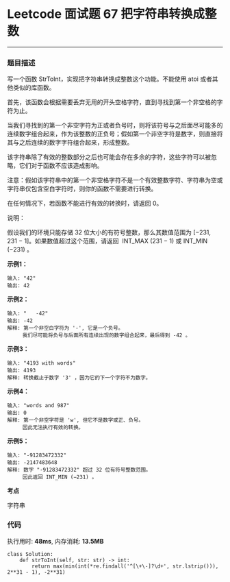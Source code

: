# Leetcode 面试题 67 把字符串转换成整数

***
### 题目描述

写一个函数 StrToInt，实现把字符串转换成整数这个功能。不能使用 atoi 或者其他类似的库函数。


首先，该函数会根据需要丢弃无用的开头空格字符，直到寻找到第一个非空格的字符为止。

当我们寻找到的第一个非空字符为正或者负号时，则将该符号与之后面尽可能多的连续数字组合起来，作为该整数的正负号；假如第一个非空字符是数字，则直接将其与之后连续的数字字符组合起来，形成整数。

该字符串除了有效的整数部分之后也可能会存在多余的字符，这些字符可以被忽略，它们对于函数不应该造成影响。

注意：假如该字符串中的第一个非空格字符不是一个有效整数字符、字符串为空或字符串仅包含空白字符时，则你的函数不需要进行转换。

在任何情况下，若函数不能进行有效的转换时，请返回 0。

说明：

假设我们的环境只能存储 32 位大小的有符号整数，那么其数值范围为 [−231,  231 − 1]。如果数值超过这个范围，请返回  INT_MAX (231 − 1) 或 INT_MIN (−231) 。


**示例1：**

	输入: "42"
	输出: 42
	
**示例2：**

	输入: "   -42"
	输出: -42
	解释: 第一个非空白字符为 '-', 它是一个负号。
	     我们尽可能将负号与后面所有连续出现的数字组合起来，最后得到 -42 。

**示例3：**

	输入: "4193 with words"
	输出: 4193
	解释: 转换截止于数字 '3' ，因为它的下一个字符不为数字。

**示例4：**

	输入: "words and 987"
	输出: 0
	解释: 第一个非空字符是 'w', 但它不是数字或正、负号。
	     因此无法执行有效的转换。

**示例5：**

	输入: "-91283472332"
	输出: -2147483648
	解释: 数字 "-91283472332" 超过 32 位有符号整数范围。 
	     因此返回 INT_MIN (−231) 。


**考点**

字符串


### 代码
执行用时: **48ms**, 内存消耗: **13.5MB**

```
class Solution:
    def strToInt(self, str: str) -> int:
        return max(min(int(*re.findall('^[\+\-]?\d+', str.lstrip())), 2**31 - 1), -2**31)
```




